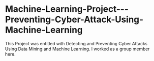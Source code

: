 # Machine-Learning-Project---Preventing-Cyber-Attack-Using-Machine-Learning
This Project was entitled with Detecting and Preventing Cyber Attacks Using Data  Mining and Machine Learning. I worked as a group member here.
